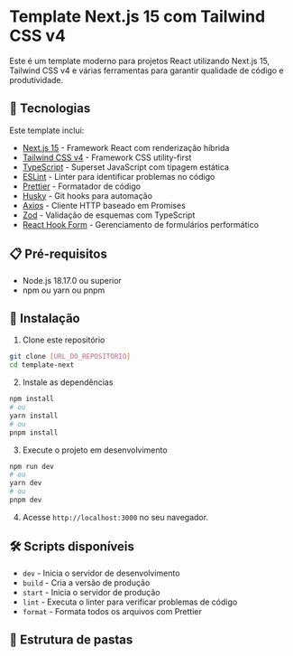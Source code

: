 # Template Next.js 15 com Tailwind CSS v4

Este é um template moderno para projetos React utilizando Next.js 15, Tailwind CSS v4 e várias ferramentas para garantir qualidade de código e produtividade.

## 🚀 Tecnologias

Este template inclui:

- [Next.js 15](https://nextjs.org/) - Framework React com renderização híbrida
- [Tailwind CSS v4](https://tailwindcss.com/) - Framework CSS utility-first
- [TypeScript](https://www.typescriptlang.org/) - Superset JavaScript com tipagem estática
- [ESLint](https://eslint.org/) - Linter para identificar problemas no código
- [Prettier](https://prettier.io/) - Formatador de código
- [Husky](https://typicode.github.io/husky/) - Git hooks para automação
- [Axios](https://axios-http.com/) - Cliente HTTP baseado em Promises
- [Zod](https://zod.dev/) - Validação de esquemas com TypeScript
- [React Hook Form](https://react-hook-form.com/) - Gerenciamento de formulários performático

## 📋 Pré-requisitos

- Node.js 18.17.0 ou superior
- npm ou yarn ou pnpm

## 🔧 Instalação

1. Clone este repositório

```bash
git clone [URL_DO_REPOSITÓRIO]
cd template-next
```

2. Instale as dependências

```bash
npm install
# ou
yarn install
# ou
pnpm install
```

3. Execute o projeto em desenvolvimento

```bash
npm run dev
# ou
yarn dev
# ou
pnpm dev
```

4. Acesse `http://localhost:3000` no seu navegador.

## 🛠️ Scripts disponíveis

- `dev` - Inicia o servidor de desenvolvimento
- `build` - Cria a versão de produção
- `start` - Inicia o servidor de produção
- `lint` - Executa o linter para verificar problemas de código
- `format` - Formata todos os arquivos com Prettier

## 📁 Estrutura de pastas
